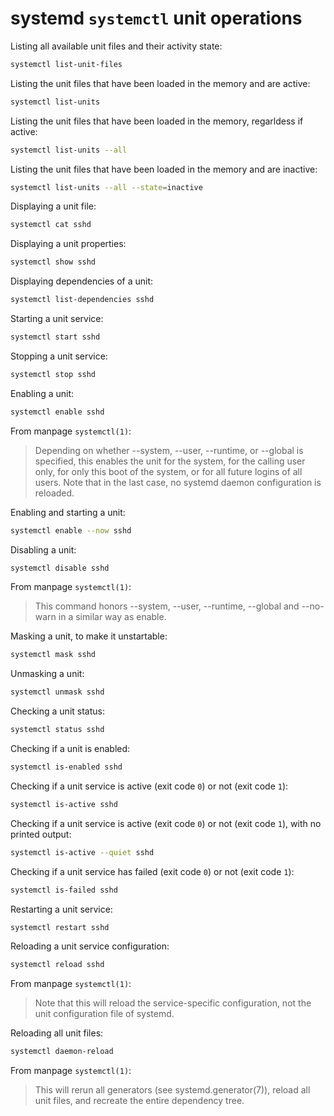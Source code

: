 # systemd `systemctl` unit operations

Listing all available unit files and their activity state:

```sh
systemctl list-unit-files
```

Listing the unit files that have been loaded in the memory and are active:

```sh
systemctl list-units
```

Listing the unit files that have been loaded in the memory, regarldess if active:

```sh
systemctl list-units --all
```

Listing the unit files that have been loaded in the memory and are inactive:

```sh
systemctl list-units --all --state=inactive
```

Displaying a unit file:

```sh
systemctl cat sshd
```

Displaying a unit properties:

```sh
systemctl show sshd
```

Displaying dependencies of a unit:

```sh
systemctl list-dependencies sshd
```

Starting a unit service:

```sh
systemctl start sshd
```

Stopping a unit service:

```sh
systemctl stop sshd
```

Enabling a unit:

```sh
systemctl enable sshd
```

From manpage `systemctl(1)`:

>Depending on whether --system, --user, --runtime, or --global is specified, this enables the unit for the system, for the calling user only, for only this boot of the system, or for all future logins of all users. Note that in the last case, no systemd daemon configuration is reloaded.

Enabling and starting a unit:

```sh
systemctl enable --now sshd
```

Disabling a unit:

```sh
systemctl disable sshd
```

From manpage `systemctl(1)`:

>This command honors --system, --user, --runtime, --global and --no-warn in a similar way as enable.

Masking a unit, to make it unstartable:

```sh
systemctl mask sshd
```

Unmasking a unit:

```sh
systemctl unmask sshd
```

Checking a unit status:

```sh
systemctl status sshd
```

Checking if a unit is enabled:

```sh
systemctl is-enabled sshd
```

Checking if a unit service is active (exit code `0`) or not (exit code `1`):

```sh
systemctl is-active sshd
```

Checking if a unit service is active (exit code `0`) or not (exit code `1`), with no printed output:

```sh
systemctl is-active --quiet sshd
```

Checking if a unit service has failed (exit code `0`) or not (exit code `1`):

```sh
systemctl is-failed sshd
```

Restarting a unit service:

```sh
systemctl restart sshd
```

Reloading a unit service configuration:

```sh
systemctl reload sshd
```

From manpage `systemctl(1)`:

>Note that this will reload the service-specific configuration, not the unit configuration file of systemd.

Reloading all unit files:

```sh
systemctl daemon-reload
```

From manpage `systemctl(1)`:

>This will rerun all generators (see systemd.generator(7)), reload all unit files, and recreate the entire dependency tree.
